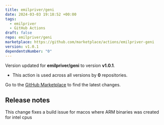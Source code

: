 ```yaml
---
title: emilpriver/geni
date: 2024-03-03 19:18:52 +00:00
tags:
  - emilpriver
  - GitHub Actions
draft: false
repo: emilpriver/geni
marketplace: https://github.com/marketplace/actions/emilpriver-geni
version: v1.0.1
dependentsNumber: "0"
---
```



Version updated for **emilpriver/geni** to version **v1.0.1**.
- This action is used across all versions by **0** repositories.

Go to the [GitHub Marketplace](https://github.com/marketplace/actions/emilpriver-geni) to find the latest changes.

## Release notes

This change fixes a build issue for macos where ARM binaries was created for intel cpus
